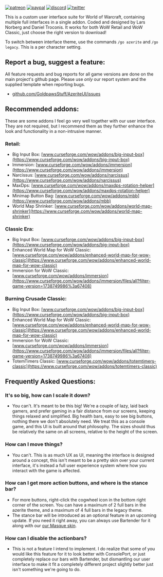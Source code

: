 [![patreon](https://www.goldpawsstuff.com/shared/img/common/pa-button.png)](https://www.patreon.com/goldpawsstuff)
[![paypal](https://www.goldpawsstuff.com/shared/img/common/pp-button.png)](https://www.paypal.me/goldpawsstuff)
[![discord](https://www.goldpawsstuff.com/shared/img/common/dd-button.png)](https://discord.gg/MUSfWXd)
[![twitter](https://www.goldpawsstuff.com/shared/img/common/tw-button.png)](https://twitter.com/GoldpawsStuff)

This is a custom user interface suite for World of Warcraft, containing multiple full interfaces in a single addon. Coded and designed by Lars Norberg and Daniel Troconis. It works for both WoW Retail and WoW Classic, just choose the right version to download!

To switch between interface theme, use the commands `/go azerite` and `/go legacy`. This is a per character setting.

## **Report a bug, suggest a feature:**
All feature requests and bug reports for all game versions are done on the main project's github page. Please use _only_ our report system and the supplied template when reporting bugs.
* [github.com/GoldpawsStuff/AzeriteUI/issues](https://github.com/GoldpawsStuff/AzeriteUI/issues)

## **Recommended addons:**
These are some addons I feel go very well together with our user interface. They are not required, but I recommend them as they further enhance the look and functionality in a non-intrusive manner.

### **Retail:**
* Big Input Box: [www.curseforge.com/wow/addons/big-input-box](https://www.curseforge.com/wow/addons/big-input-box)
* Immersion: [www.curseforge.com/wow/addons/immersion](https://www.curseforge.com/wow/addons/immersion)
* Narcissus: [www.curseforge.com/wow/addons/narcissus](https://www.curseforge.com/wow/addons/narcissus)
* MaxDps: [www.curseforge.com/wow/addons/maxdps-rotation-helper](https://www.curseforge.com/wow/addons/maxdps-rotation-helper)
* Minimap Button Bag: [www.curseforge.com/wow/addons/mbb](https://www.curseforge.com/wow/addons/mbb)
* World Map Shrinker: [www.curseforge.com/wow/addons/world-map-shrinker](https://www.curseforge.com/wow/addons/world-map-shrinker)

### **Classic Era:**
* Big Input Box: [www.curseforge.com/wow/addons/big-input-box](https://www.curseforge.com/wow/addons/big-input-box)
* Enhanced World Map for WoW Classic: [www.curseforge.com/wow/addons/enhanced-world-map-for-wow-classic](https://www.curseforge.com/wow/addons/enhanced-world-map-for-wow-classic)
* Immersion for WoW Classic: [www.curseforge.com/wow/addons/immersion](https://www.curseforge.com/wow/addons/immersion/files/all?filter-game-version=1738749986%3a67408)

### **Burning Crusade Classic:**
* Big Input Box: [www.curseforge.com/wow/addons/big-input-box](https://www.curseforge.com/wow/addons/big-input-box)
* Enhanced World Map for WoW Classic: [www.curseforge.com/wow/addons/enhanced-world-map-for-wow-classic](https://www.curseforge.com/wow/addons/enhanced-world-map-for-wow-classic)
* Immersion for WoW Classic: [www.curseforge.com/wow/addons/immersion](https://www.curseforge.com/wow/addons/immersion/files/all?filter-game-version=1738749986%3a67408)
* TotemTimers Classic: [www.curseforge.com/wow/addons/totemtimers-classic](https://www.curseforge.com/wow/addons/totemtimers-classic)

## **Frequently Asked Questions:**
### **It's so big, how can I scale it down?**
* You can't. It's meant to be this big! We're a couple of lazy, laid back gamers, and prefer gaming in a fair distance from our screens, keeping things relaxed and simplified. Big health bars, easy to see big buttons, nothing there we don't absolutely need. We treat this as a console game, and this UI is built around that philosophy. The sizes should thus be relatively the same on all screens, relative to the height of the screen.

### **How can I move things?**
* You can't. This is as much UX as UI, meaning the interface is designed around a concept, this isn't meant to be a pretty skin over your current interface, it's instead a full user experience system where how you interact with the game is affected.

### **How can I get more action buttons, and where is the stance bar?**
* For more buttons, right-click the cogwheel icon in the bottom right corner of the screen. You can have a maximum of 2 full bars in the azerite theme, and a maximum of 4 full bars in the legacy theme.
* The stance bar will be introduced as an optional feature in an upcoming update. If you need it right away, you can always use Bartender for it along with our [our Masque skin](https://www.curseforge.com/wow/addons/masque-azerite).

### **How can I disable the actionbars?**
* This is not a feature I intend to implement. I do realize that some of you would like this feature for it to look better with ConsolePort, or just completely replace our bars with Bartender, but dismantling our user interface to make it fit a completely different project slightly better just isn't something we're going to do.

